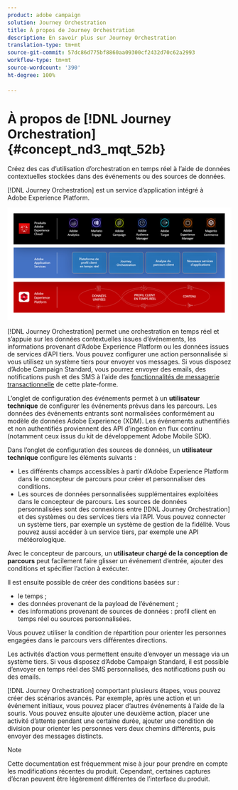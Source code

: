 ```yaml
---
product: adobe campaign
solution: Journey Orchestration
title: À propos de Journey Orchestration
description: En savoir plus sur Journey Orchestration
translation-type: tm+mt
source-git-commit: 57dc86d775bf8860aa09300cf2432d70c62a2993
workflow-type: tm+mt
source-wordcount: '390'
ht-degree: 100%

---
```



# À propos de [!DNL Journey Orchestration]{#concept_nd3_mqt_52b}

Créez des cas d’utilisation d’orchestration en temps réel à l’aide de données contextuelles stockées dans des événements ou des sources de données.

[!DNL Journey Orchestration] est un service d’application intégré à Adobe Experience Platform.

![](../assets/journeydiagram.png)

[!DNL Journey Orchestration] permet une orchestration en temps réel et s’appuie sur les données contextuelles issues d’événements, les informations provenant d’Adobe Experience Platform ou les données issues de services d’API tiers. Vous pouvez configurer une action personnalisée si vous utilisez un système tiers pour envoyer vos messages. Si vous disposez d’Adobe Campaign Standard, vous pourrez envoyer des emails, des notifications push et des SMS à l’aide des [fonctionnalités de messagerie transactionnelle](https://docs.adobe.com/content/help/fr-FR/campaign-standard/using/communication-channels/transactional-messaging/about-transactional-messaging.html) de cette plate-forme.

L’onglet de configuration des événements permet à un **utilisateur technique** de configurer les événements prévus dans les parcours. Les données des événements entrants sont normalisées conformément au modèle de données Adobe Experience (XDM). Les événements authentifiés et non authentifiés proviennent des API d’ingestion en flux continu (notamment ceux issus du kit de développement Adobe Mobile SDK).

Dans l’onglet de configuration des sources de données, un **utilisateur technique** configure les éléments suivants :

* Les différents champs accessibles à partir d’Adobe Experience Platform dans le concepteur de parcours pour créer et personnaliser des conditions.
* Les sources de données personnalisées supplémentaires exploitées dans le concepteur de parcours. Les sources de données personnalisées sont des connexions entre [!DNL Journey Orchestration] et des systèmes ou des services tiers via l’API. Vous pouvez connecter un système tiers, par exemple un système de gestion de la fidélité. Vous pouvez aussi accéder à un service tiers, par exemple une API météorologique.

Avec le concepteur de parcours, un **utilisateur chargé de la conception de parcours** peut facilement faire glisser un événement d’entrée, ajouter des conditions et spécifier l’action à exécuter.

Il est ensuite possible de créer des conditions basées sur :

* le temps ;
* des données provenant de la payload de l’événement ;
* des informations provenant de sources de données : profil client en temps réel ou sources personnalisées.

Vous pouvez utiliser la condition de répartition pour orienter les personnes engagées dans le parcours vers différentes directions.

Les activités d’action vous permettent ensuite d’envoyer un message via un système tiers. Si vous disposez d’Adobe Campaign Standard, il est possible d’envoyer en temps réel des SMS personnalisés, des notifications push ou des emails.

[!DNL Journey Orchestration] comportant plusieurs étapes, vous pouvez créer des scénarios avancés. Par exemple, après une action et un événement initiaux, vous pouvez placer d’autres événements à l’aide de la souris. Vous pouvez ensuite ajouter une deuxième action, placer une activité d’attente pendant une certaine durée, ajouter une condition de division pour orienter les personnes vers deux chemins différents, puis envoyer des messages distincts.

>[!NOTE]
>
>Cette documentation est fréquemment mise à jour pour prendre en compte les modifications récentes du produit. Cependant, certaines captures d’écran peuvent être légèrement différentes de l’interface du produit.
